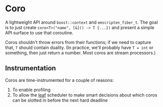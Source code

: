 # Coro
A lightweight API around `boost::context` and `emscripten_fiber_t`. The goal is to just create `coro<T>("name", [&]() -> T {...})` and present a simple API surface to use that coroutine.

Coros shouldn't throw errors from their functions; if we need to capture that, `T` should contain duality. (In practice, we'll probably have `T = int` or something, then just return a number. Most coros are stream processors.)


## Instrumentation
Coros are time-instrumented for a couple of reasons:

1. To enable profiling
2. To allow the [leaf](leaf.md) scheduler to make smart decisions about which coros can be slotted in before the next hard deadline
